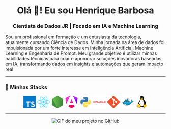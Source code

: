 <h1 align="center">Olá 👋! Eu sou Henrique Barbosa</h1>
<h3 align="center">Cientista de Dados JR | Focado em IA e Machine Learning</h3>

Sou um profissional em formação e um entusiasta da tecnologia, atualmente cursando Ciência de Dados. Minha jornada na área de dados foi impulsionada por um forte interesse em Inteligência Artificial, Machine Learning e Engenharia de Prompt. Meu grande objetivo é utilizar minhas habilidades técnicas para criar e aprimorar soluções inovadoras baseadas em IA, transformando dados em insights e automações que geram impacto real

---

### 🚀 Minhas Stacks
<p align="center">
  <img src="https://raw.githubusercontent.com/devicons/devicon/master/icons/typescript/typescript-original.svg" alt="TypeScript" width="40" height="40"/>
  <img src="https://raw.githubusercontent.com/devicons/devicon/master/icons/react/react-original.svg" alt="React" width="40" height="40"/>
  <img src="https://raw.githubusercontent.com/devicons/devicon/master/icons/nodejs/nodejs-original.svg" alt="Node.js" width="40" height="40"/>
  <img src="https://raw.githubusercontent.com/devicons/devicon/master/icons/angular/angular-original.svg" alt="Angular" width="40" height="40"/>
  <img src="https://raw.githubusercontent.com/devicons/devicon/master/icons/python/python-original.svg" alt="Python" width="40" height="40"/>
  <img src="https://raw.githubusercontent.com/devicons/devicon/master/icons/oracle/oracle-original.svg" alt="Oracle" width="40" height="40"/>
  <img src="https://raw.githubusercontent.com/devicons/devicon/master/icons/git/git-original.svg" alt="Git" width="40" height="40"/>
  <img src="https://raw.githubusercontent.com/devicons/devicon/master/icons/docker/docker-original.svg" alt="Docker" width="40" height="40"/>
  <img src="https://raw.githubusercontent.com/devicons/devicon/master/icons/linux/linux-original.svg" alt="Linux" width="40" height="40"/>
</p>

---




<p align="center">
  <img src="https://user-images.githubusercontent.com/74038190/225813708-98b745f2-7d22-48cf-9150-083f1b00d6c9.gif" alt="GIF do meu projeto no GitHub" height="400px" />
</p>
